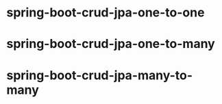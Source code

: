 # spring-boot-crud-jpa-one-to-one
# spring-boot-crud-jpa-one-to-many
# spring-boot-crud-jpa-many-to-many
